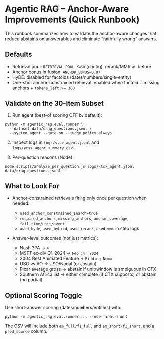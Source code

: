 # Agentic RAG – Anchor-Aware Improvements (Quick Runbook)

This runbook summarizes how to validate the anchor-aware changes that reduce abstains on answerables and eliminate “faithfully wrong” answers.

## Defaults

- Retrieval pool: `RETRIEVAL_POOL_K=50` (config), rerank/MMR as before
- Anchor bonus in fusion: `ANCHOR_BONUS=0.07`
- HyDE: disabled for factoids (dates/numbers/single-entity)
- One-shot anchor-constrained retrieval: enabled when factoid + missing anchors + `tokens_left >= 300`

## Validate on the 30-Item Subset

1) Run agent (best-of scoring OFF by default):

```
python -m agentic_rag.eval.runner \
  --dataset data/crag_questions.jsonl \
  --system agent --gate-on --judge-policy always
```

2) Inspect logs in `logs/<ts>_agent.jsonl` and `logs/<ts>_agent_summary.csv`.

3) Per-question reasons (Node):

```
node scripts/analyze_per_question.js logs/<ts>_agent.jsonl data/crag_questions.jsonl
```

## What to Look For

- Anchor-constrained retrievals firing only once per question when needed:
  - `used_anchor_constrained_search=true`
  - `required_anchors`, `missing_anchors`, `anchor_coverage`, `fail_time/unit/event`
  - `used_hyde`, `used_hybrid`, `used_rerank`, `used_mmr` in step logs

- Answer-level outcomes (not just metrics):
  - Nash 3PA → `4`
  - MSFT ex-div Q1-2024 → `Feb 14, 2024`
  - 2004 Best Animated Feature → `Finding Nemo`
  - USO vs AO → USO/Nadal (or abstain)
  - Pixar average gross → abstain if unit/window is ambiguous in CTX
  - Southern Africa list → either complete (if CTX supports) or abstain (no partial)

## Optional Scoring Toggle

Use short-answer scoring (dates/numbers/entities) with:

```
python -m agentic_rag.eval.runner ... --use-final-short
```

The CSV will include both `em_full/f1_full` and `em_short/f1_short`, and a `pred_source` column.
